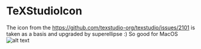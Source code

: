 # TeXStudioIcon
The icon from the https://github.com/texstudio-org/texstudio/issues/2101 is taken as a basis and upgraded by superellipse :) So good for MacOS
![alt text](https://github.com/yapyanchzhanchzhen/TeXStudioIcon/blob/main/example.png?raw=true)
